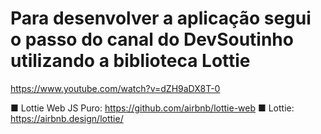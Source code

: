 # Para desenvolver a aplicação segui o passo do canal do DevSoutinho utilizando a biblioteca Lottie
https://www.youtube.com/watch?v=dZH9aDX8T-0

■ Lottie Web JS Puro: https://github.com/airbnb/lottie-web
■ Lottie: https://airbnb.design/lottie/